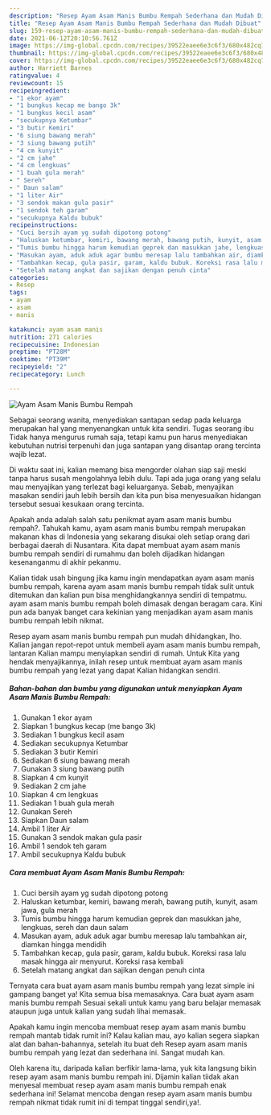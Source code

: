 ```yaml
---
description: "Resep Ayam Asam Manis Bumbu Rempah Sederhana dan Mudah Dibuat"
title: "Resep Ayam Asam Manis Bumbu Rempah Sederhana dan Mudah Dibuat"
slug: 159-resep-ayam-asam-manis-bumbu-rempah-sederhana-dan-mudah-dibuat
date: 2021-06-12T20:10:56.761Z
image: https://img-global.cpcdn.com/recipes/39522eaee6e3c6f3/680x482cq70/ayam-asam-manis-bumbu-rempah-foto-resep-utama.jpg
thumbnail: https://img-global.cpcdn.com/recipes/39522eaee6e3c6f3/680x482cq70/ayam-asam-manis-bumbu-rempah-foto-resep-utama.jpg
cover: https://img-global.cpcdn.com/recipes/39522eaee6e3c6f3/680x482cq70/ayam-asam-manis-bumbu-rempah-foto-resep-utama.jpg
author: Harriett Barnes
ratingvalue: 4
reviewcount: 15
recipeingredient:
- "1 ekor ayam"
- "1 bungkus kecap me bango 3k"
- "1 bungkus kecil asam"
- "secukupnya Ketumbar"
- "3 butir Kemiri"
- "6 siung bawang merah"
- "3 siung bawang putih"
- "4 cm kunyit"
- "2 cm jahe"
- "4 cm lengkuas"
- "1 buah gula merah"
- " Sereh"
- " Daun salam"
- "1 liter Air"
- "3 sendok makan gula pasir"
- "1 sendok teh garam"
- "secukupnya Kaldu bubuk"
recipeinstructions:
- "Cuci bersih ayam yg sudah dipotong potong"
- "Haluskan ketumbar, kemiri, bawang merah, bawang putih, kunyit, asam jawa, gula merah"
- "Tumis bumbu hingga harum kemudian geprek dan masukkan jahe, lengkuas, sereh dan daun salam"
- "Masukan ayam, aduk aduk agar bumbu meresap lalu tambahkan air, diamkan hingga mendidih"
- "Tambahkan kecap, gula pasir, garam, kaldu bubuk. Koreksi rasa lalu masak hingga air menyurut. Koreksi rasa kembali"
- "Setelah matang angkat dan sajikan dengan penuh cinta"
categories:
- Resep
tags:
- ayam
- asam
- manis

katakunci: ayam asam manis 
nutrition: 271 calories
recipecuisine: Indonesian
preptime: "PT28M"
cooktime: "PT39M"
recipeyield: "2"
recipecategory: Lunch

---
```



![Ayam Asam Manis Bumbu Rempah](https://img-global.cpcdn.com/recipes/39522eaee6e3c6f3/680x482cq70/ayam-asam-manis-bumbu-rempah-foto-resep-utama.jpg)

Sebagai seorang wanita, menyediakan santapan sedap pada keluarga merupakan hal yang menyenangkan untuk kita sendiri. Tugas seorang ibu Tidak hanya mengurus rumah saja, tetapi kamu pun harus menyediakan kebutuhan nutrisi terpenuhi dan juga santapan yang disantap orang tercinta wajib lezat.

Di waktu  saat ini, kalian memang bisa mengorder olahan siap saji meski tanpa harus susah mengolahnya lebih dulu. Tapi ada juga orang yang selalu mau menyajikan yang terlezat bagi keluarganya. Sebab, menyajikan masakan sendiri jauh lebih bersih dan kita pun bisa menyesuaikan hidangan tersebut sesuai kesukaan orang tercinta. 



Apakah anda adalah salah satu penikmat ayam asam manis bumbu rempah?. Tahukah kamu, ayam asam manis bumbu rempah merupakan makanan khas di Indonesia yang sekarang disukai oleh setiap orang dari berbagai daerah di Nusantara. Kita dapat membuat ayam asam manis bumbu rempah sendiri di rumahmu dan boleh dijadikan hidangan kesenanganmu di akhir pekanmu.

Kalian tidak usah bingung jika kamu ingin mendapatkan ayam asam manis bumbu rempah, karena ayam asam manis bumbu rempah tidak sulit untuk ditemukan dan kalian pun bisa menghidangkannya sendiri di tempatmu. ayam asam manis bumbu rempah boleh dimasak dengan beragam cara. Kini pun ada banyak banget cara kekinian yang menjadikan ayam asam manis bumbu rempah lebih nikmat.

Resep ayam asam manis bumbu rempah pun mudah dihidangkan, lho. Kalian jangan repot-repot untuk membeli ayam asam manis bumbu rempah, lantaran Kalian mampu menyiapkan sendiri di rumah. Untuk Kita yang hendak menyajikannya, inilah resep untuk membuat ayam asam manis bumbu rempah yang lezat yang dapat Kalian hidangkan sendiri.

<!--inarticleads1-->

##### Bahan-bahan dan bumbu yang digunakan untuk menyiapkan Ayam Asam Manis Bumbu Rempah:

1. Gunakan 1 ekor ayam
1. Siapkan 1 bungkus kecap (me bango 3k)
1. Sediakan 1 bungkus kecil asam
1. Sediakan secukupnya Ketumbar
1. Sediakan 3 butir Kemiri
1. Sediakan 6 siung bawang merah
1. Gunakan 3 siung bawang putih
1. Siapkan 4 cm kunyit
1. Sediakan 2 cm jahe
1. Siapkan 4 cm lengkuas
1. Sediakan 1 buah gula merah
1. Gunakan  Sereh
1. Siapkan  Daun salam
1. Ambil 1 liter Air
1. Gunakan 3 sendok makan gula pasir
1. Ambil 1 sendok teh garam
1. Ambil secukupnya Kaldu bubuk




<!--inarticleads2-->

##### Cara membuat Ayam Asam Manis Bumbu Rempah:

1. Cuci bersih ayam yg sudah dipotong potong
1. Haluskan ketumbar, kemiri, bawang merah, bawang putih, kunyit, asam jawa, gula merah
1. Tumis bumbu hingga harum kemudian geprek dan masukkan jahe, lengkuas, sereh dan daun salam
1. Masukan ayam, aduk aduk agar bumbu meresap lalu tambahkan air, diamkan hingga mendidih
1. Tambahkan kecap, gula pasir, garam, kaldu bubuk. Koreksi rasa lalu masak hingga air menyurut. Koreksi rasa kembali
1. Setelah matang angkat dan sajikan dengan penuh cinta




Ternyata cara buat ayam asam manis bumbu rempah yang lezat simple ini gampang banget ya! Kita semua bisa memasaknya. Cara buat ayam asam manis bumbu rempah Sesuai sekali untuk kamu yang baru belajar memasak ataupun juga untuk kalian yang sudah lihai memasak.

Apakah kamu ingin mencoba membuat resep ayam asam manis bumbu rempah mantab tidak rumit ini? Kalau kalian mau, ayo kalian segera siapkan alat dan bahan-bahannya, setelah itu buat deh Resep ayam asam manis bumbu rempah yang lezat dan sederhana ini. Sangat mudah kan. 

Oleh karena itu, daripada kalian berfikir lama-lama, yuk kita langsung bikin resep ayam asam manis bumbu rempah ini. Dijamin kalian tiidak akan menyesal membuat resep ayam asam manis bumbu rempah enak sederhana ini! Selamat mencoba dengan resep ayam asam manis bumbu rempah nikmat tidak rumit ini di tempat tinggal sendiri,ya!.

